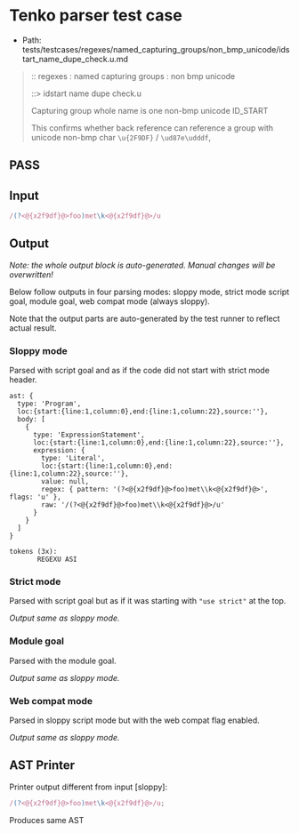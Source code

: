 # Tenko parser test case

- Path: tests/testcases/regexes/named_capturing_groups/non_bmp_unicode/idstart_name_dupe_check.u.md

> :: regexes : named capturing groups : non bmp unicode
>
> ::> idstart name dupe check.u
>
> Capturing group whole name is one non-bmp unicode ID_START
>
> This confirms whether back reference can reference a group with unicode non-bmp char `\u{2F9DF}` / `\ud87e\udddf`,

## PASS

## Input

`````js
/(?<@{x2f9df}@>foo)met\k<@{x2f9df}@>/u
`````

## Output

_Note: the whole output block is auto-generated. Manual changes will be overwritten!_

Below follow outputs in four parsing modes: sloppy mode, strict mode script goal, module goal, web compat mode (always sloppy).

Note that the output parts are auto-generated by the test runner to reflect actual result.

### Sloppy mode

Parsed with script goal and as if the code did not start with strict mode header.

`````
ast: {
  type: 'Program',
  loc:{start:{line:1,column:0},end:{line:1,column:22},source:''},
  body: [
    {
      type: 'ExpressionStatement',
      loc:{start:{line:1,column:0},end:{line:1,column:22},source:''},
      expression: {
        type: 'Literal',
        loc:{start:{line:1,column:0},end:{line:1,column:22},source:''},
        value: null,
        regex: { pattern: '(?<@{x2f9df}@>foo)met\\k<@{x2f9df}@>', flags: 'u' },
        raw: '/(?<@{x2f9df}@>foo)met\\k<@{x2f9df}@>/u'
      }
    }
  ]
}

tokens (3x):
       REGEXU ASI
`````

### Strict mode

Parsed with script goal but as if it was starting with `"use strict"` at the top.

_Output same as sloppy mode._

### Module goal

Parsed with the module goal.

_Output same as sloppy mode._

### Web compat mode

Parsed in sloppy script mode but with the web compat flag enabled.

_Output same as sloppy mode._

## AST Printer

Printer output different from input [sloppy]:

````js
/(?<@{x2f9df}@>foo)met\k<@{x2f9df}@>/u;
````

Produces same AST
